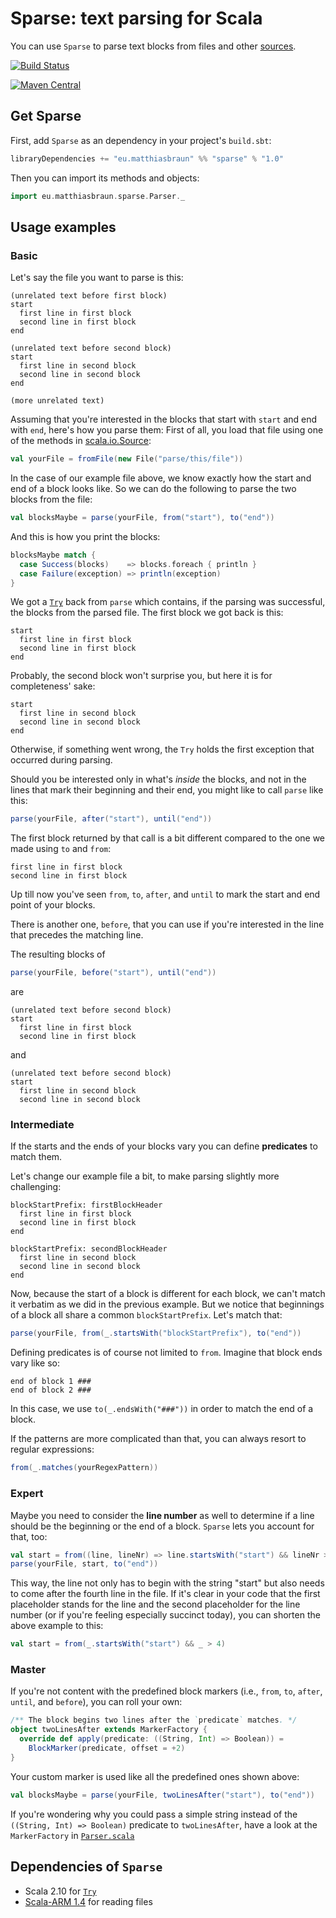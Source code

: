 # Sparse: text parsing for Scala

You can use `Sparse` to parse text blocks from files and other [sources](http://www.scala-lang.org/api/current/index.html#scala.io.Source).

[![Build Status](https://travis-ci.org/mb720/sparse.svg?branch=master)](https://travis-ci.org/mb720/sparse)

[![Maven Central](https://maven-badges.herokuapp.com/maven-central/eu.matthiasbraun/sparse/badge.svg)](https://maven-badges.herokuapp.com/maven-central/eu.matthiasbraun/sparse)

## Get Sparse

First, add `Sparse` as an dependency in your project's `build.sbt`:

```scala
libraryDependencies += "eu.matthiasbraun" %% "sparse" % "1.0"
```

Then you can import its methods and objects:
```scala
import eu.matthiasbraun.sparse.Parser._
```

## Usage examples

### Basic

Let's say the file you want to parse is this:

    (unrelated text before first block)
    start
      first line in first block
      second line in first block
    end

    (unrelated text before second block)
    start
      first line in second block
      second line in second block
    end

    (more unrelated text)

Assuming that you're interested in the blocks that start with `start` and end with `end`, here's how you parse them:
First of all, you load that file using one of the methods in [scala.io.Source](http://www.scala-lang.org/api/current/index.html#scala.io.Source$):
```scala
val yourFile = fromFile(new File("parse/this/file"))
```

In the case of our example file above, we know exactly how the start and end of a block looks like. So we can do the following to parse the two blocks from the file:

```scala
val blocksMaybe = parse(yourFile, from("start"), to("end"))
```

And this is how you print the blocks:


```scala
blocksMaybe match {
  case Success(blocks)    => blocks.foreach { println }
  case Failure(exception) => println(exception)
}
```
We got a [`Try`](http://www.scala-lang.org/api/current/index.html#scala.util.Try) back from `parse` which contains, if the parsing was successful, the blocks from the parsed file.
The first block we got back is this:

    start
      first line in first block
      second line in first block
    end

Probably, the second block won't surprise you, but here it is for completeness' sake:

    start
      first line in second block
      second line in second block
    end

Otherwise, if something went wrong, the `Try` holds the first exception that occurred during parsing.

Should you be interested only in what's *inside* the blocks, and not in the lines that mark their beginning and their end, you might like to call `parse` like this:

```scala
parse(yourFile, after("start"), until("end"))
```

The first block returned by that call is a bit different compared to the one we made using `to` and `from`:

    first line in first block
    second line in first block

Up till now you've seen `from`, `to`, `after`, and `until` to mark the start and end point of your blocks.

There is another one, `before`, that you can use if you're interested in the line that precedes the matching line.

The resulting blocks of
```scala
parse(yourFile, before("start"), until("end"))
```
are

    (unrelated text before second block)
    start
      first line in first block
      second line in first block
and

    (unrelated text before second block)
    start
      first line in second block
      second line in second block

### Intermediate

If the starts and the ends of your blocks vary you can define __predicates__ to match them.

Let's change our example file a bit, to make parsing slightly more challenging:

    blockStartPrefix: firstBlockHeader
      first line in first block
      second line in first block
    end

    blockStartPrefix: secondBlockHeader
      first line in second block
      second line in second block
    end

Now, because the start of a block is different for each block, we can't match it verbatim as we did in the previous example. But we notice that beginnings of a block all share a common `blockStartPrefix`. Let's match that:

```scala
parse(yourFile, from(_.startsWith("blockStartPrefix"), to("end"))
```

Defining predicates is of course not limited to `from`. Imagine that block ends vary like so:

    end of block 1 ###
    end of block 2 ###

In this case, we use `to(_.endsWith("###"))` in order to match the end of a block.

If the patterns are more complicated than that, you can always resort to regular expressions:

```scala
from(_.matches(yourRegexPattern))
```
### Expert

Maybe you need to consider the __line number__ as well to determine if a line should be the beginning or the end of a block. `Sparse` lets you account for that, too:

```scala
val start = from((line, lineNr) => line.startsWith("start") && lineNr > 4)
parse(yourFile, start, to("end"))
```
This way, the line not only has to begin with the string "start" but also needs to come after the fourth line in the file.
 If it's clear in your code that the first placeholder stands for the line and the second placeholder for the line number (or if you're feeling especially succinct today), you can shorten the above example to this:

```scala
val start = from(_.startsWith("start") && _ > 4)
```

### Master

If you're not content with the predefined block markers (i.e., `from`, `to`, `after`, `until`, and `before`), you can roll your own:
```scala
/** The block begins two lines after the `predicate` matches. */
object twoLinesAfter extends MarkerFactory {
  override def apply(predicate: ((String, Int) => Boolean)) =
    BlockMarker(predicate, offset = +2)
}
```
Your custom marker is used like all the predefined ones shown above:
```scala
val blocksMaybe = parse(yourFile, twoLinesAfter("start"), to("end"))
```

If you're wondering why you could pass a simple string instead of the `((String, Int) => Boolean)` predicate to `twoLinesAfter`, have a look at the `MarkerFactory` in [`Parser.scala`](https://github.com/mb720/sparse/blob/master/src/main/scala/eu/matthiasbraun/sparse/Parser.scala)

## Dependencies of `Sparse`

* Scala 2.10 for [`Try`](http://www.scala-lang.org/api/current/index.html#scala.util.Try)
* [Scala-ARM 1.4](http://jsuereth.com/scala-arm/) for reading files
